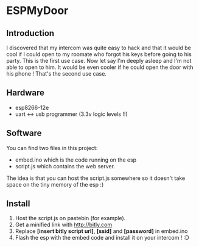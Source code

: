 # ESPMyDoor
## Introduction

I discovered that my intercom was quite easy to hack and that it would be cool if I could open to my roomate who forgot his keys before going to his party.
This is the first use case.
Now let say I'm deeply asleep and I'm not able to open to him. It would be even cooler if he could open the door with his phone !
That's the second use case.

## Hardware

- esp8266-12e
- uart <-> usb programmer (3.3v logic levels !!)

## Software

You can find two files in this project:
- embed.ino which is the code running on the esp
- script.js which contains the web server.

The idea is that you can host the script.js somewhere so it doesn't take space on the tiny memory of the esp :)

## Install
1. Host the script.js on pastebin (for example).
2. Get a minified link with http://bitly.com
3. Replace **[insert bitly script url]**, **[ssid]** and **[password]** in embed.ino
4. Flash the esp with the embed code and install it on your intercom ! :D
